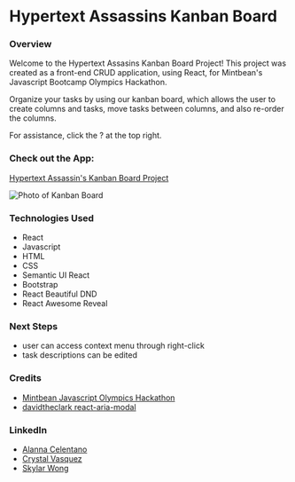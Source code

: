 # Hypertext Assassins Kanban Board

### Overview ###
Welcome to the Hypertext Assasins Kanban Board Project! This project was created as a front-end CRUD application, using React, for Mintbean's Javascript Bootcamp Olympics Hackathon.

Organize your tasks by using our kanban board, which allows the user to create columns and tasks, move tasks between columns, and also re-order the columns.

For assistance, click the ? at the top right. 

### Check out the App: ###
[Hypertext Assassin's Kanban Board Project](https://hypertext-assassins-kanban.herokuapp.com/)

![Photo of Kanban Board](https://i.imgur.com/nnyPIeN.png)

### Technologies Used ###
- React
- Javascript
- HTML
- CSS
- Semantic UI React
- Bootstrap
- React Beautiful DND
- React Awesome Reveal

### Next Steps ###
- user can access context menu through right-click
- task descriptions can be edited

### Credits ### 
- [Mintbean Javascript Olympics Hackathon](https://sites.google.com/mintbean.io/javascriptbootcampolympics/home)
- [davidtheclark react-aria-modal](https://github.com/davidtheclark/react-aria-modal)

### LinkedIn ###
- [Alanna Celentano](https://www.linkedin.com/in/alanna-celentano/)
- [Crystal Vasquez](https://www.linkedin.com/in/crystal-lynn-vasquez/)
- [Skylar Wong](https://www.linkedin.com/in/skylar-wong/)
